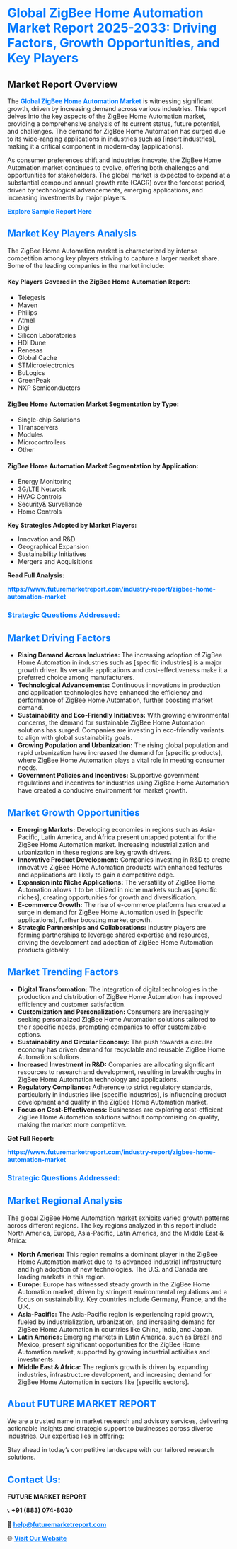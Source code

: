 <h1 style="color: #007BFF;">Global ZigBee Home Automation Market Report 2025-2033: Driving Factors, Growth Opportunities, and Key Players</h1>

<section id="overview">
<h2>Market Report Overview</h2>
<p>The <a href="https://www.futuremarketreport.com/industry-report/zigbee-home-automation-market" style="color: #007BFF; text-decoration: none;"><strong>Global ZigBee Home Automation Market</strong></a> is witnessing significant growth, driven by increasing demand across various industries. This report delves into the key aspects of the ZigBee Home Automation market, providing a comprehensive analysis of its current status, future potential, and challenges. The demand for ZigBee Home Automation has surged due to its wide-ranging applications in industries such as [insert industries], making it a critical component in modern-day [applications].</p>
<p>As consumer preferences shift and industries innovate, the ZigBee Home Automation market continues to evolve, offering both challenges and opportunities for stakeholders. The global market is expected to expand at a substantial compound annual growth rate (CAGR) over the forecast period, driven by technological advancements, emerging applications, and increasing investments by major players.</p>
</section>

<section id="overview">
<p><a href="https://www.futuremarketreport.com/request-sample/reportId=106401" style="color: #007BFF; text-decoration: none;"><strong>Explore Sample Report Here</strong></a></p>
</section>

<section id="key-players">
<h2 style="color: #007BFF;">Market Key Players Analysis</h2>
<p>The ZigBee Home Automation market is characterized by intense competition among key players striving to capture a larger market share. Some of the leading companies in the market include:</p>
<h4>Key Players Covered in the ZigBee Home Automation Report:</h4>
<ul><li>Telegesis</li><li>Maven</li><li>Philips</li><li>Atmel</li><li>Digi</li><li>Silicon Laboratories</li><li>HDI Dune</li><li>Renesas</li><li>Global Cache</li><li>STMicroelectronics</li><li>BuLogics</li><li>GreenPeak</li><li>NXP Semiconductors</li></ul>
<h4>ZigBee Home Automation Market Segmentation by Type:</h4>
<ul><li>Single-chip Solutions</li><li>1Transceivers</li><li>Modules</li><li>Microcontrollers</li><li>Other</li></ul>

<h4>ZigBee Home Automation Market Segmentation by Application:</h4>
<ul><li>Energy Monitoring</li><li>3G/LTE Network</li><li>HVAC Controls</li><li>Security&amp; Surveliance</li><li>Home Controls</li></ul>
<p><strong>Key Strategies Adopted by Market Players:</strong></p>
<ul>
<li>Innovation and R&D</li>
<li>Geographical Expansion</li>
<li>Sustainability Initiatives</li>
<li>Mergers and Acquisitions</li>
</ul>
</section>

<section>
<p><strong>Read Full Analysis: </strong></p><a href="https://www.futuremarketreport.com/industry-report/zigbee-home-automation-market" style="color: #007BFF; text-decoration: none;"><strong>https://www.futuremarketreport.com/industry-report/zigbee-home-automation-market</strong></a>
<h3 style="color: #007BFF;">Strategic Questions Addressed:</h3>
</section>

<section id="driving-factors">
<h2 style="color: #007BFF;">Market Driving Factors</h2>
<ul>
<li><strong>Rising Demand Across Industries:</strong> The increasing adoption of ZigBee Home Automation in industries such as [specific industries] is a major growth driver. Its versatile applications and cost-effectiveness make it a preferred choice among manufacturers.</li>
<li><strong>Technological Advancements:</strong> Continuous innovations in production and application technologies have enhanced the efficiency and performance of ZigBee Home Automation, further boosting market demand.</li>
<li><strong>Sustainability and Eco-Friendly Initiatives:</strong> With growing environmental concerns, the demand for sustainable ZigBee Home Automation solutions has surged. Companies are investing in eco-friendly variants to align with global sustainability goals.</li>
<li><strong>Growing Population and Urbanization:</strong> The rising global population and rapid urbanization have increased the demand for [specific products], where ZigBee Home Automation plays a vital role in meeting consumer needs.</li>
<li><strong>Government Policies and Incentives:</strong> Supportive government regulations and incentives for industries using ZigBee Home Automation have created a conducive environment for market growth.</li>
</ul>
</section>

<section id="growth-opportunities">
<h2 style="color: #007BFF;">Market Growth Opportunities</h2>
<ul>
<li><strong>Emerging Markets:</strong> Developing economies in regions such as Asia-Pacific, Latin America, and Africa present untapped potential for the ZigBee Home Automation market. Increasing industrialization and urbanization in these regions are key growth drivers.</li>
<li><strong>Innovative Product Development:</strong> Companies investing in R&D to create innovative ZigBee Home Automation products with enhanced features and applications are likely to gain a competitive edge.</li>
<li><strong>Expansion into Niche Applications:</strong> The versatility of ZigBee Home Automation allows it to be utilized in niche markets such as [specific niches], creating opportunities for growth and diversification.</li>
<li><strong>E-commerce Growth:</strong> The rise of e-commerce platforms has created a surge in demand for ZigBee Home Automation used in [specific applications], further boosting market growth.</li>
<li><strong>Strategic Partnerships and Collaborations:</strong> Industry players are forming partnerships to leverage shared expertise and resources, driving the development and adoption of ZigBee Home Automation products globally.</li>
</ul>
</section>

<section id="trending-factors">
<h2 style="color: #007BFF;">Market Trending Factors</h2>
<ul>
<li><strong>Digital Transformation:</strong> The integration of digital technologies in the production and distribution of ZigBee Home Automation has improved efficiency and customer satisfaction.</li>
<li><strong>Customization and Personalization:</strong> Consumers are increasingly seeking personalized ZigBee Home Automation solutions tailored to their specific needs, prompting companies to offer customizable options.</li>
<li><strong>Sustainability and Circular Economy:</strong> The push towards a circular economy has driven demand for recyclable and reusable ZigBee Home Automation solutions.</li>
<li><strong>Increased Investment in R&D:</strong> Companies are allocating significant resources to research and development, resulting in breakthroughs in ZigBee Home Automation technology and applications.</li>
<li><strong>Regulatory Compliance:</strong> Adherence to strict regulatory standards, particularly in industries like [specific industries], is influencing product development and quality in the ZigBee Home Automation market.</li>
<li><strong>Focus on Cost-Effectiveness:</strong> Businesses are exploring cost-efficient ZigBee Home Automation solutions without compromising on quality, making the market more competitive.</li>
</ul>
</section>

<section>
<p><strong>Get Full Report: </strong></p><a href="https://www.futuremarketreport.com/industry-report/zigbee-home-automation-market" style="color: #007BFF; text-decoration: none;"><strong>https://www.futuremarketreport.com/industry-report/zigbee-home-automation-market</strong></a>
<h3 style="color: #007BFF;">Strategic Questions Addressed:</h3>
</section>


<section id="regional-analysis">
<h2 style="color: #007BFF;">Market Regional Analysis</h2>
<p>The global ZigBee Home Automation market exhibits varied growth patterns across different regions. The key regions analyzed in this report include North America, Europe, Asia-Pacific, Latin America, and the Middle East & Africa:</p>
<ul>
<li><strong>North America:</strong> This region remains a dominant player in the ZigBee Home Automation market due to its advanced industrial infrastructure and high adoption of new technologies. The U.S. and Canada are leading markets in this region.</li>
<li><strong>Europe:</strong> Europe has witnessed steady growth in the ZigBee Home Automation market, driven by stringent environmental regulations and a focus on sustainability. Key countries include Germany, France, and the U.K.</li>
<li><strong>Asia-Pacific:</strong> The Asia-Pacific region is experiencing rapid growth, fueled by industrialization, urbanization, and increasing demand for ZigBee Home Automation in countries like China, India, and Japan.</li>
<li><strong>Latin America:</strong> Emerging markets in Latin America, such as Brazil and Mexico, present significant opportunities for the ZigBee Home Automation market, supported by growing industrial activities and investments.</li>
<li><strong>Middle East & Africa:</strong> The region’s growth is driven by expanding industries, infrastructure development, and increasing demand for ZigBee Home Automation in sectors like [specific sectors].</li>
</ul>
</section>

<footer>
<h2 style="color: #007BFF;">About FUTURE MARKET REPORT</h2>
<p>We are a trusted name in market research and advisory services, delivering actionable insights and strategic support to businesses across diverse industries. Our expertise lies in offering:</p>

<p>Stay ahead in today’s competitive landscape with our tailored research solutions.</p>

<h2 style="color: #007BFF;">Contact Us:</h2>
<p><strong>FUTURE MARKET REPORT</strong></p>
<p>📞 <strong>+91 (883) 074-8030</strong></p>
<p>📧 <strong><a href="mailto:help@futuremarketreport.com" style="color: #007BFF;">help@futuremarketreport.com</a></strong></p>
<p>🌐 <strong><a href="https://www.futuremarketreport.com/" style="color: #007BFF;">Visit Our Website</a></strong></p>
</footer>